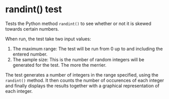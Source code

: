 # randint() test

Tests the Python method `randint()` to see whether or not it is skewed towards certain numbers. 

When run, the test take two input values: 
1. The maximum range:
        The test will be run from 0 up to and including the entered number.
2. The sample size:
    This is the number of random integers will be generated for the test.
    The more the merrier.

The test generates a number of integers in the range specified, using the `randint()` method. It then counts the number of occurences of each integer and finally displays the results together with a graphical representation of each integer.